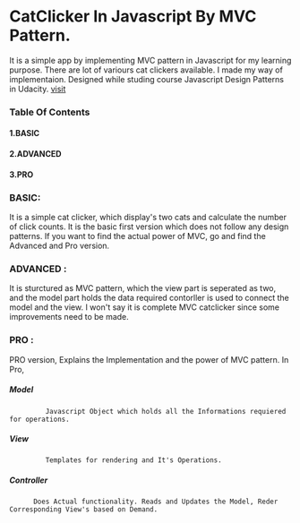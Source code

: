 
# CatClicker In Javascript By MVC Pattern.

It is a simple app by implementing MVC pattern in Javascript for my learning purpose.
There are lot of variours cat clickers available. I made my way of implementaion. 
Designed while studing course Javascript Design Patterns in Udacity. [visit](https://classroom.udacity.com/courses/ud989)

 ### Table Of Contents
 ####     1.BASIC
 ####     2.ADVANCED
 ####     3.PRO
 
 ### BASIC:

 It is a simple cat clicker, which display's two cats and calculate the number of click counts.
 It is the basic first version which does not follow any design patterns. 
 If you want to find the actual power of MVC, go and find the Advanced and Pro version. 
 
 ### ADVANCED :
 
 It is sturctured as MVC pattern, which the view part is seperated as two, and the model part holds the data required
 contorller is used to connect the model and the view.
 I won't say it is complete MVC catclicker since some improvements need to be made.
 
 ### PRO :
  
  PRO version, Explains the Implementation and the power of MVC pattern. 
  In Pro, 
 ##### Model 
             Javascript Object which holds all the Informations requiered for operations.    
 ##### View 
             Templates for rendering and It's Operations.          
 ##### Controller         
          Does Actual functionality. Reads and Updates the Model, Reder Corresponding View's based on Demand. 
 
